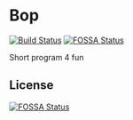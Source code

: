 # Bop

[![Build Status](https://travis-ci.org/jiangtianyu2009/Bop.svg?branch=develop)](https://travis-ci.org/jiangtianyu2009/Bop)
[![FOSSA Status](https://app.fossa.io/api/projects/git%2Bgithub.com%2Fjiangtianyu2009%2FBop.svg?type=shield)](https://app.fossa.io/projects/git%2Bgithub.com%2Fjiangtianyu2009%2FBop?ref=badge_shield)

Short program 4 fun


## License
[![FOSSA Status](https://app.fossa.io/api/projects/git%2Bgithub.com%2Fjiangtianyu2009%2FBop.svg?type=large)](https://app.fossa.io/projects/git%2Bgithub.com%2Fjiangtianyu2009%2FBop?ref=badge_large)